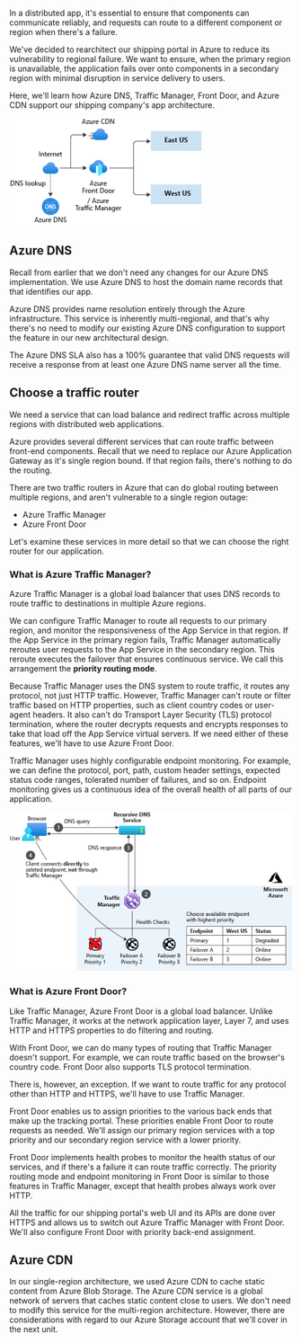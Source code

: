 In a distributed app, it's essential to ensure that components can communicate reliably, and requests can route to a different component or region when there's a failure.

We've decided to rearchitect our shipping portal in Azure to reduce its vulnerability to regional failure. We want to ensure, when the primary region is unavailable, the application fails over onto components in a secondary region with minimal disruption in service delivery to users.  

Here, we'll learn how Azure DNS, Traffic Manager, Front Door, and Azure CDN support our shipping company's app architecture.

![A diagram showing multi-region distributed application networking components](../media/3-multi-region-web-app-networking.png)

## Azure DNS

Recall from earlier that we don't need any changes for our Azure DNS implementation. We use Azure DNS to host the domain name records that that identifies our app.

 Azure DNS provides name resolution entirely through the Azure infrastructure. This service is inherently multi-regional, and that's why there's no need to modify our existing Azure DNS configuration to support the feature in our new architectural design.

The Azure DNS SLA also has a 100% guarantee that valid DNS requests will receive a response from at least one Azure DNS name server all the time.

## Choose a traffic router

We need a service that can load balance and redirect traffic across multiple regions with distributed web applications.

Azure provides several different services that can route traffic between front-end components. Recall that we need to replace our Azure Application Gateway as it's single region bound. If that region fails, there's nothing to do the routing.

There are two traffic routers in Azure that can do global routing between multiple regions, and aren't vulnerable to a single region outage:

- Azure Traffic Manager
- Azure Front Door

Let's examine these services in more detail so that we can choose the right router for our application.

### What is Azure Traffic Manager?

Azure Traffic Manager is a global load balancer that uses DNS records to route traffic to destinations in multiple Azure regions.

We can configure Traffic Manager to route all requests to our primary region, and monitor the responsiveness of the App Service in that region. If the App Service in the primary region fails, Traffic Manager automatically reroutes user requests to the App Service in the secondary region. This reroute executes the failover that ensures continuous service. We call this arrangement the **priority routing mode**.

Because Traffic Manager uses the DNS system to route traffic, it routes any protocol, not just HTTP traffic. However, Traffic Manager can't route or filter traffic based on HTTP properties, such as client country codes or user-agent headers. It also can't do Transport Layer Security (TLS) protocol termination, where the router decrypts requests and encrypts responses to take that load off the App Service virtual servers. If we need either of these features, we'll have to use Azure Front Door.

Traffic Manager uses highly configurable endpoint monitoring. For example, we can define the protocol, port, path, custom header settings, expected status code ranges, tolerated number of failures, and so on. Endpoint monitoring gives us a continuous idea of the overall health of all parts of our application.

![Azure Traffic Manager priority mode](../media/3-traffic-manager-priority-mode.png)

### What is Azure Front Door?

Like Traffic Manager, Azure Front Door is a global load balancer. Unlike Traffic Manager, it works at the network application layer, Layer 7, and uses HTTP and HTTPS properties to do filtering and routing.

With Front Door, we can do many types of routing that Traffic Manager doesn't support. For example, we can route traffic based on the browser's country code. Front Door also supports TLS protocol termination.

There is, however, an exception. If we want to route traffic for any protocol other than HTTP and HTTPS, we'll have to use Traffic Manager.

Front Door enables us to assign priorities to the various back ends that make up the tracking portal. These priorities enable Front Door to route requests as needed. We'll assign our primary region services with a top priority and our secondary region service with a lower priority.

Front Door implements health probes to monitor the health status of our services, and if there's a failure it can route traffic correctly. The priority routing mode and endpoint monitoring in Front Door is similar to those features in Traffic Manager, except that health probes always work over HTTP.

All the traffic for our shipping portal's web UI and its APIs are done over HTTPS and allows us to switch out Azure Traffic Manager with Front Door. We'll also configure Front Door with priority back-end assignment.

## Azure CDN

In our single-region architecture, we used Azure CDN to cache static content from Azure Blob Storage. The Azure CDN service is a global network of servers that caches static content close to users. We don't need to modify this service for the multi-region architecture.  However, there are considerations with regard to our Azure Storage account that we'll cover in the next unit.
